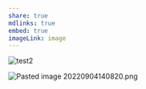 ```yaml
---
share: true
mdlinks: true
embed: true
imageLink: image
---
```


![test2](test2)

![Pasted image 20220904140820.png](Pasted%20image%2020220904140820.png)